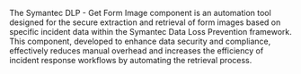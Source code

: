 The Symantec DLP - Get Form Image component is an automation tool designed for the secure extraction and retrieval of form images based on specific incident data within the Symantec Data Loss Prevention framework. This component, developed to enhance data security and compliance, effectively reduces manual overhead and increases the efficiency of incident response workflows by automating the retrieval process.
